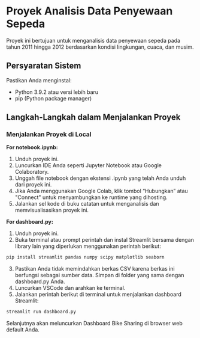 # Proyek Analisis Data Penyewaan Sepeda

Proyek ini bertujuan untuk menganalisis data penyewaan sepeda pada tahun 2011 hingga 2012 berdasarkan kondisi lingkungan, cuaca, dan musim.

## Persyaratan Sistem

Pastikan Anda menginstal:

- Python 3.9.2 atau versi lebih baru
- pip (Python package manager)

## Langkah-Langkah dalam Menjalankan Proyek

### Menjalankan Proyek di Local

**For notebook.ipynb:**
1. Unduh proyek ini.
2. Luncurkan IDE Anda seperti Jupyter Notebook atau Google Colaboratory.
3. Unggah file notebook dengan ekstensi .ipynb yang telah Anda unduh dari proyek ini.
4. Jika Anda menggunakan Google Colab, klik tombol “Hubungkan” atau "Connect" untuk menyambungkan ke runtime yang dihosting.
5. Jalankan sel kode di buku catatan untuk menganalisis dan memvisualisasikan proyek ini.

**For dashboard.py:**

1. Unduh proyek ini.
2. Buka terminal atau prompt perintah dan instal Streamlit bersama dengan library lain yang diperlukan menggunakan perintah berikut: 

```bash
pip install streamlit pandas numpy scipy matplotlib seaborn
```
3. Pastikan Anda tidak memindahkan berkas CSV karena berkas ini berfungsi sebagai sumber data. Simpan di folder yang sama dengan dashboard.py Anda.
4. Luncurkan VSCode dan arahkan ke terminal.
5. Jalankan perintah berikut di terminal untuk menjalankan dashboard Streamlit:

```bash
streamlit run dashboard.py
```
Selanjutnya akan meluncurkan Dashboard Bike Sharing di browser web default Anda.